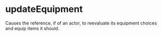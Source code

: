 # updateEquipment

Causes the reference, if of an actor, to reevaluate its equipment choices and equip items it should.
